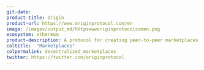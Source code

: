 ```yaml
---
git-date: 
product-title: Origin
product-url: https://www.originprotocol.com/en
image: /images/output_md/httpswwworiginprotocolcomen.png
ecosystem: ethereum
product-description: A protocol for creating peer-to-peer marketplaces utilizing Ethereum and IPFS.
coltitle:  "Marketplaces"
colpermalink: decentralized_marketplaces
twitter: https://twitter.com/originprotocol
---
```

